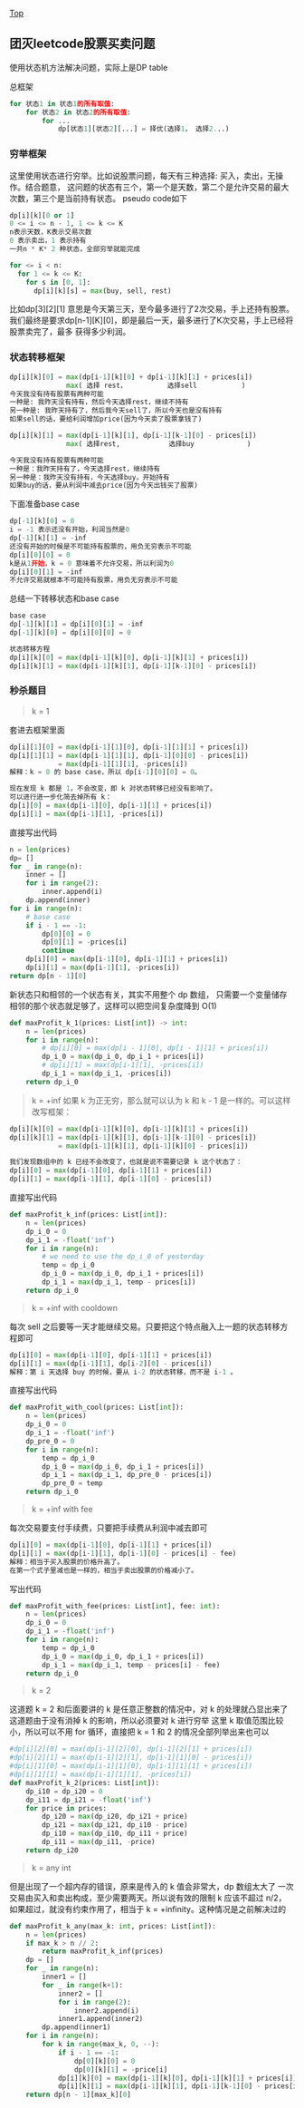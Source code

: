 [Top](./README.md)

## 团灭leetcode股票买卖问题

使用状态机方法解决问题，实际上是DP table

总框架
```python
for 状态1 in 状态1的所有取值:
    for 状态2 in 状态2的所有取值:
        for ...
            dp[状态1][状态2][...] = 择优(选择1， 选择2...)
```

### 穷举框架
这里使用状态进行穷举。比如说股票问题，每天有三种选择: 买入，卖出，无操作。结合题意，
这问题的状态有三个，第一个是天数，第二个是允许交易的最大次数，第三个是当前持有状态。
pseudo code如下
```python
dp[i][k][0 or 1]
0 <= i <= n - 1, 1 <= k <= K
n表示天数，K表示交易次数
0 表示卖出，1 表示持有
一共n * K* 2 种状态，全部穷举就能完成

for <= i < n:
  for 1 <= k <= K:
    for s in [0, 1]:
      dp[i][k][s] = max(buy, sell, rest)
```

比如dp[3][2][1] 意思是今天第三天，至今最多进行了2次交易，手上还持有股票。
我们最终是要求dp[n-1][K][0]，即是最后一天，最多进行了K次交易，手上已经将股票卖完了，最多
获得多少利润。

### 状态转移框架
```python
dp[i][k][0] = max(dp[i-1][k][0] + dp[i-1][k][1] + prices[i])
              max( 选择 rest，          选择sell           )
今天我没有持有股票有两种可能
一种是: 我昨天没有持有，然后今天选择rest，继续不持有
另一种是: 我昨天持有了，然后我今天sell了，所以今天也是没有持有
如果sell的话，要给利润增加price(因为今天卖了股票拿钱了)

dp[i][k][1] = max(dp[i-1][k][1], dp[i-1][k-1][0] - prices[i])
              max( 选择rest,            选择buy             )

今天我没有持有股票有两种可能
一种是：我昨天持有了，今天选择rest，继续持有
另一种是：我昨天没有持有，今天选择buy，开始持有
如果buy的话，要从利润中减去price(因为今天出钱买了股票)
```
下面准备base case
```python
dp[-1][k][0] = 0
i = -1 表示还没有开始，利润当然是0
dp[-1][k][1] = -inf
还没有开始的时候是不可能持有股票的，用负无穷表示不可能
dp[i][0][0] = 0
k是从1开始，k = 0 意味着不允许交易，所以利润为0
dp[i][0][1] = -inf
不允许交易就根本不可能持有股票，用负无穷表示不可能
```

总结一下转移状态和base case
```python
base case
dp[-1][k][1] = dp[i][0][1] = -inf
dp[-1][k][0] = dp[i][0][0] = 0

状态转移方程
dp[i][k][0] = max(dp[i-1][k][0], dp[i-1][k][1] + prices[i])
dp[i][k][1] = max(dp[i-1][k][1], dp[i-1][k-1][0] - prices[i])
```

### 秒杀题目
> k = 1

套进去框架里面
```python
dp[i][1][0] = max(dp[i-1][1][0], dp[i-1][1][1] + prices[i])
dp[i][1][1] = max(dp[i-1][1][1], dp[i-1][0][0] - prices[i]) 
            = max(dp[i-1][1][1], -prices[i])
解释：k = 0 的 base case，所以 dp[i-1][0][0] = 0。

现在发现 k 都是 1，不会改变，即 k 对状态转移已经没有影响了。
可以进行进一步化简去掉所有 k：
dp[i][0] = max(dp[i-1][0], dp[i-1][1] + prices[i])
dp[i][1] = max(dp[i-1][1], -prices[i])
```

直接写出代码
```python
n = len(prices)
dp= []
for _ in range(n):
    inner = []
    for i in range(2):
        inner.append(i)
    dp.append(inner)
for i in range(n):
    # base case
    if i - 1 == -1:
        dp[0][0] = 0
        dp[0][1] = -prices[i]
        continue
    dp[i][0] = max(dp[i-1][0], dp[i-1][1] + prices[i])
    dp[i][1] = max(dp[i-1][1], -prices[i])
return dp[n - 1][0]
```

新状态只和相邻的一个状态有关，其实不用整个 dp 数组，
只需要一个变量储存相邻的那个状态就足够了，这样可以把空间复杂度降到 O(1)

```python
def maxProfit_k_1(prices: List[int]) -> int:
    n = len(prices)
    for i in range(n):
        # dp[i][0] = max(dp[i - 1][0], dp[i - 1][1] + prices[i])
        dp_i_0 = max(dp_i_0, dp_i_1 + prices[i])
        # dp[i][1] = max(dp[i-1][1], -prices[i])
        dp_i_1 = max(dp_i_1, -prices[i])
    return dp_i_0
```

> k = +inf
如果 k 为正无穷，那么就可以认为 k 和 k - 1 是一样的。可以这样改写框架：
```python
dp[i][k][0] = max(dp[i-1][k][0], dp[i-1][k][1] + prices[i])
dp[i][k][1] = max(dp[i-1][k][1], dp[i-1][k-1][0] - prices[i])
            = max(dp[i-1][k][1], dp[i-1][k][0] - prices[i])

我们发现数组中的 k 已经不会改变了，也就是说不需要记录 k 这个状态了：
dp[i][0] = max(dp[i-1][0], dp[i-1][1] + prices[i])
dp[i][1] = max(dp[i-1][1], dp[i-1][0] - prices[i])
```

直接写出代码

```python
def maxProfit_k_inf(prices: List[int]):
    n = len(prices)
    dp_i_0 = 0
    dp_i_1 = -float('inf')
    for i in range(n):
        # we need to use the dp_i_0 of yesterday
        temp = dp_i_0
        dp_i_0 = max(dp_i_0, dp_i_1 + prices[i])
        dp_i_1 = max(dp_i_1, temp - prices[i])
    return dp_i_0
```

> k = +inf with cooldown

每次 sell 之后要等一天才能继续交易。只要把这个特点融入上一题的状态转移方程即可

```python
dp[i][0] = max(dp[i-1][0], dp[i-1][1] + prices[i])
dp[i][1] = max(dp[i-1][1], dp[i-2][0] - prices[i])
解释：第 i 天选择 buy 的时候，要从 i-2 的状态转移，而不是 i-1 。
```

直接写出代码
```python
def maxProfit_with_cool(prices: List[int]):
    n = len(prices)
    dp_i_0 = 0
    dp_i_1 = -float('inf')
    dp_pre_0 = 0
    for i in range(n):
        temp = dp_i_0
        dp_i_0 = max(dp_i_0, dp_i_1 + prices[i])
        dp_i_1 = max(dp_i_1, dp_pre_0 - prices[i])
        dp_pre_0 = temp
    return dp_i_0
```
> k = +inf with fee

每次交易要支付手续费，只要把手续费从利润中减去即可

```python
dp[i][0] = max(dp[i-1][0], dp[i-1][1] + prices[i])
dp[i][1] = max(dp[i-1][1], dp[i-1][0] - prices[i] - fee)
解释：相当于买入股票的价格升高了。
在第一个式子里减也是一样的，相当于卖出股票的价格减小了。
```

写出代码

```python
def maxProfit_with_fee(prices: List[int], fee: int):
    n = len(prices)
    dp_i_0 = 0
    dp_i_1 = -float('inf')
    for i in range(n):
        temp = dp_i_0
        dp_i_0 = max(dp_i_0, dp_i_1 + prices[i])
        dp_i_1 = max(dp_i_1, temp - prices[i] - fee)
    return dp_i_0
```

> k = 2

这道题 k = 2 和后面要讲的 k 是任意正整数的情况中，对 k 的处理就凸显出来了
这道题由于没有消掉 k 的影响，所以必须要对 k 进行穷举
这里 k 取值范围比较小，所以可以不用 for 循环，直接把 k = 1 和 2 的情况全部列举出来也可以

```python
#dp[i][2][0] = max(dp[i-1][2][0], dp[i-1][2][1] + prices[i])
#dp[i][2][1] = max(dp[i-1][2][1], dp[i-1][1][0] - prices[i])
#dp[i][1][0] = max(dp[i-1][1][0], dp[i-1][1][1] + prices[i])
#dp[i][1][1] = max(dp[i-1][1][1], -prices[i])
def maxProfit_k_2(prices: List[int]):
    dp_i10 = dp_i20 = 0
    dp_i11 = dp_i21 = -float('inf')
    for price in prices:
        dp_i20 = max(dp_i20, dp_i21 + price)
        dp_i21 = max(dp_i21, dp_i10 - price)
        dp_i10 = max(dp_i10, dp_i11 + price)
        dp_i11 = max(dp_i11, -price)
    return dp_i20
```

> k = any int

但是出现了一个超内存的错误，原来是传入的 k 值会非常大，dp 数组太大了
一次交易由买入和卖出构成，至少需要两天。所以说有效的限制 k 应该不超过 n/2，
如果超过，就没有约束作用了，相当于 k = +infinity。这种情况是之前解决过的

```python
def maxProfit_k_any(max_k: int, prices: List[int]):
    n = len(prices)
    if max_k > n // 2:
        return maxProfit_k_inf(prices)
    dp = []
    for _ in range(n):
        inner1 = []
        for _ in range(k+1):
            inner2 = []
            for i in range(2):
                inner2.append(i)
            inner1.append(inner2)
        dp.append(inner1)
    for i in range(n):
        for k in range(max_k, 0, --):
            if i - 1 == -1:
                dp[0][k][0] = 0
                dp[0][k][1] = -price[i]
            dp[i][k][0] = max(dp[i-1][k][0], dp[i-1][k][1] + prices[i])
            dp[i][k][1] = max(dp[i-1][k][1], dp[i-1][k-1][0] - prices[i])
    return dp[n - 1][max_k][0]
```
